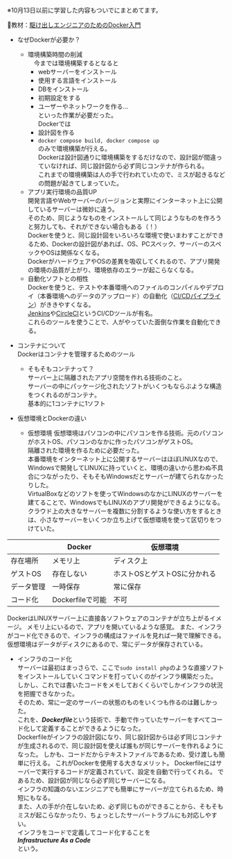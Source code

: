 ※10月13日以前に学習した内容もついでにまとめてます。

:open_book:教材：[駆け出しエンジニアのためのDocker入門](https://www.udemy.com/course/docker-startup/?couponCode=PLOYALTY0923)

- なぜDockerが必要か？
   - 環境構築時間の削減  
　今までは環境構築するとなると
     - webサーバーをインストール
     - 使用する言語をインストール
     - DBをインストール
     - 初期設定をする
     - ユーザーやネットワークを作る…  
といった作業が必要だった。  
Dockerでは
     - 設計図を作る
     - `docker compose build, docker compose up`  
のみで環境構築が行える。  
Dockerは設計図通りに環境構築をするだけなので、設計図が間違っていなければ、同じ設計図から必ず同じコンテナが作られる。  
これまでの環境構築は人の手で行われていたので、ミスが起きるなどの問題が起きてしまっていた。  
   - アプリ実行環境の品質UP  
開発言語やWebサーバーのバージョンと実際にインターネット上に公開しているサーバーは微妙に違う。  
そのため、同じようなものをインストールして同じようなものを作ろうと努力しても、それができない場合もある（！）  
Dockerを使うと、同じ設計図をいろいろな環境で使いまわすことができるため、Dockerの設計図があれば、OS、PCスペック、サーバーのスペックやOSは関係なくなる。  
DockerがハードウェアやOSの差異を吸収してくれるので、アプリ開発の環境の品質が上がり、環境依存のエラーが起こらなくなる。  
   - 自動化ソフトとの相性  
Dockerを使うと、テストや本番環境へのファイルのコンパイルやデプロイ（本番環境へのデータのアップロード）の自動化（[CI/CDパイプライン](https://www.ashisuto.co.jp/devops-portal/cat05/cicd.html)）がききやすくなる。  
[Jenkins](https://e-words.jp/w/Jenkins.html)や[CircleCI](https://freelance.shiftinc.jp/column/circleci)というCI/CDツールが有名。  
これらのツールを使うことで、人がやっていた面倒な作業を自動化できる。

- コンテナについて  
  Dockerはコンテナを管理するためのツール  
  - そもそもコンテナって？  
  サーバー上に隔離されたアプリ空間を作れる技術のこと。  
  サーバーの中にパッケージ化されたソフトがいくつもならぶような構造をつくれるのがコンテナ。  
  基本的に1コンテナに1ソフト
- 仮想環境とDockerの違い  
  - 仮想環境
  仮想環境はパソコンの中にパソコンを作る技術。元のパソコンがホストOS、パソコンのなかに作ったパソコンがゲストOS。  
  隔離された環境を作るために必要だった。  
  本番環境をインターネット上に公開するサーバーはほぼLINUXなので、Windowsで開発してLINUXに持っていくと、環境の違いから思わぬ不具合につながったり、そもそもWindowsだとサーバーが建てられなかったりした。  
  VirtualBoxなどのソフトを使ってWindowsのなかにLINUXのサーバーを建てることで、WindowsでもLINUXのアプリ開発ができるようになる。  
  クラウド上の大きなサーバーを複数に分割するような使い方をするときは、小さなサーバーをいくつか立ち上げて仮想環境を使って区切りをつけていた。  

|  | Docker | 仮想環境 |
| ---- | ---- | ---- |
| 存在場所 | メモリ上 | ディスク上 |
| ゲストOS | 存在しない | ホストOSとゲストOSに分かれる |
| データ管理 | 一時保存 | 常に保存 |
| コード化 | Dockerfileで可能 | 不可 |

DockerはLINUXサーバー上に直接各ソフトウェアのコンテナが立ち上がるイメージ。
メモリ上にいるので、アプリを開いているような感覚。
また、インフラがコード化できるので、インフラの構成はファイルを見れば一発で理解できる。
仮想環境はデータがディスクにあるので、常にデータが保存されている。


- インフラのコード化  
  サーバーは最初はまっさらで、ここで`sudo install php`のような直接ソフトをインストールしていくコマンドを打っていくのがインフラ構築だった。  
  しかし、これでは書いたコードをメモしておくくらいでしかインフラの状況を把握できなかった。  
  そのため、常に一定のサーバーの状態のものをいくつも作るのは難しかった。  
  これを、***Dockerfile***という技術で、手動で作っていたサーバーをすべてコード化して定義することができるようになった。  
  Dockerfileがインフラの設計図になり、同じ設計図からは必ず同じコンテナが生成されるので、同じ設計図を使えば誰もが同じサーバーを作れるようになった。
  しかも、コードだからテキストファイルであるため、受け渡しも簡単に行える。
  これがDockerを使用する大きなメリット。
  Dockerfileにはサーバーで実行するコードが定義されていて、設定を自動で行ってくれる。
  であるため、設計図が同じなら必ず同じサーバーになる。  
  インフラの知識のないエンジニアでも簡単にサーバーが立てられるため、時短にもなる。  
  また、人の手が介在しないため、必ず同じものができることから、そもそもミスが起こらなかったり、ちょっとしたサーバートラブルにも対応しやすい。  
  インフラをコードで定義してコード化することを  
  ***Infrastructure As a Code***  
  という。
